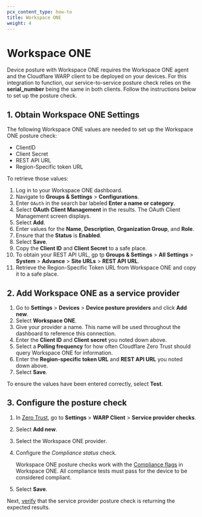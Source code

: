 ```yaml
---
pcx_content_type: how-to
title: Workspace ONE
weight: 4
---
```


# Workspace ONE

Device posture with Workspace ONE requires the Workspace ONE agent and the Cloudflare WARP client to be deployed on your devices. For this integration to function, our service-to-service posture check relies on the **serial_number** being the same in both clients. Follow the instructions below to set up the posture check.

## 1. Obtain Workspace ONE Settings

The following Workspace ONE values are needed to set up the Workspace ONE posture check:

- ClientID
- Client Secret
- REST API URL
- Region-Specific token URL

To retrieve those values:

1. Log in to your Workspace ONE dashboard.
1. Navigate to **Groups & Settings** > **Configurations**.
1. Enter `OAuth` in the search bar labeled **Enter a name or category**.
1. Select **OAuth Client Management** in the results. The OAuth Client Management screen displays.
1. Select **Add**.
1. Enter values for the **Name**, **Description**, **Organization Group**, and **Role**.
1. Ensure that the **Status** is **Enabled**.
1. Select **Save**.
1. Copy the **Client ID** and **Client Secret** to a safe place.
1. To obtain your REST API URL, gp tp **Groups & Settings** > **All Settings** > **System** > **Advance** > **Site URLs** > **REST API URL**.
1. Retrieve the Region-Specific Token URL from Workspace ONE and copy it to a safe place.

## 2. Add Workspace ONE as a service provider

1. Go to **Settings** > **Devices** > **Device posture providers** and click **Add new**.
1. Select **Workspace ONE**.
1. Give your provider a name. This name will be used throughout the dashboard to reference this connection.
1. Enter the **Client ID** and **Client secret** you noted down above.
1. Select a **Polling frequency** for how often Cloudflare Zero Trust should query Workspace ONE for information.
1. Enter the **Region-specific token URL** and **REST API URL** you noted down above.
1. Select **Save**.

To ensure the values have been entered correctly, select **Test**.

## 3. Configure the posture check

1. In [Zero Trust](https://one.dash.cloudflare.com), go to **Settings** > **WARP Client** > **Service provider checks**.
1. Select **Add new**.
1. Select the Workspace ONE provider.
1. Configure the _Compliance status_ check.

   Workspace ONE posture checks work with the [Compliance flags](https://docs.vmware.com/en/VMware-Workspace-ONE-UEM/services/UEM_Managing_Devices/GUID-CompliancePolicies.html) in Workspace ONE. All compliance tests must pass for the device to be considered compliant.

1. Select **Save**.

Next, [verify](/cloudflare-one/identity/devices/#2-verify-device-posture-checks) that the service provider posture check is returning the expected results.
